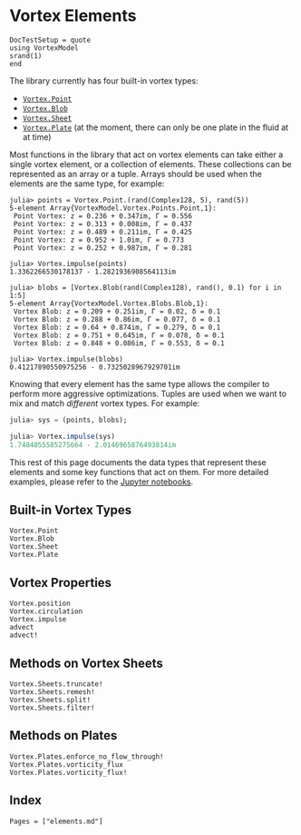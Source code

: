 # Vortex Elements

```@meta
DocTestSetup = quote
using VortexModel
srand(1)
end
```
The library currently has four built-in vortex types:

- [`Vortex.Point`](@ref)
- [`Vortex.Blob`](@ref)
- [`Vortex.Sheet`](@ref)
- [`Vortex.Plate`](@ref) (at the moment, there can only be one plate in the fluid at at time)

Most functions in the library that act on vortex elements can take either a single vortex element, or a collection of elements.
These collections can be represented as an array or a tuple.
Arrays should be used when the elements are the same type, for example:
```jldoctest overview
julia> points = Vortex.Point.(rand(Complex128, 5), rand(5))
5-element Array{VortexModel.Vortex.Points.Point,1}:
 Point Vortex: z = 0.236 + 0.347im, Γ = 0.556
 Point Vortex: z = 0.313 + 0.008im, Γ = 0.437
 Point Vortex: z = 0.489 + 0.211im, Γ = 0.425
 Point Vortex: z = 0.952 + 1.0im, Γ = 0.773
 Point Vortex: z = 0.252 + 0.987im, Γ = 0.281

julia> Vortex.impulse(points)
1.3362266530178137 - 1.2821936908564113im

julia> blobs = [Vortex.Blob(rand(Complex128), rand(), 0.1) for i in 1:5]
5-element Array{VortexModel.Vortex.Blobs.Blob,1}:
 Vortex Blob: z = 0.209 + 0.251im, Γ = 0.02, δ = 0.1
 Vortex Blob: z = 0.288 + 0.86im, Γ = 0.077, δ = 0.1
 Vortex Blob: z = 0.64 + 0.874im, Γ = 0.279, δ = 0.1
 Vortex Blob: z = 0.751 + 0.645im, Γ = 0.078, δ = 0.1
 Vortex Blob: z = 0.848 + 0.086im, Γ = 0.553, δ = 0.1

julia> Vortex.impulse(blobs)
0.41217890550975256 - 0.7325028967929701im
```
Knowing that every element has the same type allows the compiler to perform more aggressive optimizations.
Tuples are used when we want to mix and match *different* vortex types.
For example:
```julia
julia> sys = (points, blobs);

julia> Vortex.impulse(sys)
1.7484055585275664 - 2.0146965876493814im
```

This rest of this page documents the data types that represent these elements and some key functions that act on them.
For more detailed examples, please refer to the [Jupyter notebooks](https://github.com/darwindarak/VortexModel.jl/tree/master/examples).


## Built-in Vortex Types

```@docs
Vortex.Point
Vortex.Blob
Vortex.Sheet
Vortex.Plate
```

## Vortex Properties

```@docs
Vortex.position
Vortex.circulation
Vortex.impulse
advect
advect!
```

## Methods on Vortex Sheets

```@docs
Vortex.Sheets.truncate!
Vortex.Sheets.remesh!
Vortex.Sheets.split!
Vortex.Sheets.filter!
```

## Methods on Plates

```@docs
Vortex.Plates.enforce_no_flow_through!
Vortex.Plates.vorticity_flux
Vortex.Plates.vorticity_flux!
```

## Index

```@index
Pages = ["elements.md"]
```

